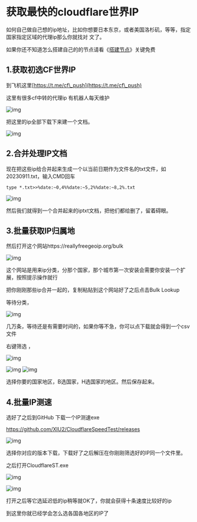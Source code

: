 # 获取最快的cloudflare世界IP

如何自己做自己想的ip地址，比如你想要日本东京，或者美国洛杉矶，等等，指定国家指定区域的代理ip那么你就找对 文了。

如果你还不知道怎么搭建自己的的节点请看《[搭建节点](https://heibai.pro/dajianjiedian/)》关键免费

## 1.获取初选CF世界IP

到飞机这里[https://t.me/cf\_push](https://t.me/cf\_push)

这里有很多cf中转的代理ip 有机器人每天维护

![img](https://heibai.pro/wp-content/uploads/2023/09/%E5%B1%8F%E5%B9%95%E6%88%AA%E5%9B%BE-2023-09-02-042354-271x300.png)

把这里的ip全部下载下来建一个文档。

![img](https://heibai.pro/wp-content/uploads/2023/09/%E5%B1%8F%E5%B9%95%E6%88%AA%E5%9B%BE-2023-09-02-042948-300x105.png)

## 2.合并处理IP文档

现在把这些ip给合并起来生成一个以当前日期作为文件名的txt文件，如20230911.txt，输入CMD回车

```
type *.txt>>%date:~0,4%%date:~5,2%%date:~8,2%.txt
```

![img](https://heibai.pro/wp-content/uploads/2023/09/%E5%B1%8F%E5%B9%95%E6%88%AA%E5%9B%BE-2023-09-02-044345-300x240.png)

然后我们就得到一个合并起来的iptxt文档，把他们都给删了，留着碍眼。

## 3.批量获取IP归属地

然后打开这个网站https://reallyfreegeoip.org/bulk

![img](https://heibai.pro/wp-content/uploads/2023/09/%E5%B1%8F%E5%B9%95%E6%88%AA%E5%9B%BE-2023-09-02-044811-300x238.png)

这个网站是用来ip分类，分那个国家，那个城市第一次安装会需要你安装一个扩展，按照提示操作就行

把你刚刚那些ip合并一起的，复制粘贴到这个网站好了之后点击Bulk Lookup

等待分类，

![img](https://heibai.pro/wp-content/uploads/2023/09/%E5%B1%8F%E5%B9%95%E6%88%AA%E5%9B%BE-2023-09-02-045636-300x82.png)

几万条，等待还是有需要时间的，如果你等不急，你可以点下载就会得到一个csv文件

右键筛选 ，

![img](https://heibai.pro/wp-content/uploads/2023/09/%E5%B1%8F%E5%B9%95%E6%88%AA%E5%9B%BE-2023-09-02-050025-300x210.png)

![img](https://heibai.pro/wp-content/uploads/2023/09/%E5%B1%8F%E5%B9%95%E6%88%AA%E5%9B%BE-2023-09-02-050159-247x300.png) ![img](https://heibai.pro/wp-content/uploads/2023/09/%E5%B1%8F%E5%B9%95%E6%88%AA%E5%9B%BE-2023-09-02-050529-295x300.png)

选择你要的国家地区，B选国家，H选国家的地区。然后保存起来。

## 4.批量IP测速

选好了之后到GitHub 下载一个IP测速exe

https://github.com/XIU2/CloudflareSpeedTest/releases

![img](https://heibai.pro/wp-content/uploads/2023/09/%E5%B1%8F%E5%B9%95%E6%88%AA%E5%9B%BE-2023-09-02-051137-300x157.png)

选择你对应的版本下载，下载好了之后解压在你刚刚筛选好的IP同一个文件里。

之后打开CloudflareST.exe

![img](https://heibai.pro/wp-content/uploads/2023/09/%E5%B1%8F%E5%B9%95%E6%88%AA%E5%9B%BE-2023-09-02-053328-300x124.png)

![img](https://heibai.pro/wp-content/uploads/2023/09/%E5%B1%8F%E5%B9%95%E6%88%AA%E5%9B%BE-2023-09-02-053434-300x157.png)

打开之后等它选延迟低的ip稍等就OK了，你就会获得十条速度比较好的ip

到这里你就已经学会怎么选各国各地区的IP了
